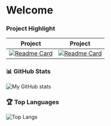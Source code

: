 # Welcome

### Project Highlight
| Project | Project |
|---------|---------|
| [![Readme Card](https://github-readme-stats.vercel.app/api/pin/?username=lw3266&repo=RAG-with-Redis&theme=tokyonight)](https://github.com/lw3266/project-one) | [![Readme Card](https://github-readme-stats.vercel.app/api/pin/?username=lw3266&repo=good-habits&theme=tokyonight)](https://github.com/YOUR_USERNAME/project-two) |


### 📊 GitHub Stats
![My GitHub stats](https://github-readme-stats.vercel.app/api?username=lw3266&show_icons=true&theme=dark&count_private=false)

### 🏆 Top Languages
![Top Langs](https://github-readme-stats.vercel.app/api/top-langs/?username=lw3266&layout=compact&theme=dark)

